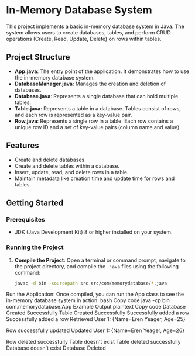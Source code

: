 # In-Memory Database System

This project implements a basic in-memory database system in Java. The system allows users to create databases, tables, and perform CRUD operations (Create, Read, Update, Delete) on rows within tables.

## Project Structure

- **App.java**: The entry point of the application. It demonstrates how to use the in-memory database system.
- **DatabaseManager.java**: Manages the creation and deletion of databases.
- **Database.java**: Represents a single database that can hold multiple tables.
- **Table.java**: Represents a table in a database. Tables consist of rows, and each row is represented as a key-value pair.
- **Row.java**: Represents a single row in a table. Each row contains a unique row ID and a set of key-value pairs (column name and value).

## Features

- Create and delete databases.
- Create and delete tables within a database.
- Insert, update, read, and delete rows in a table.
- Maintain metadata like creation time and update time for rows and tables.

## Getting Started

### Prerequisites

- JDK (Java Development Kit) 8 or higher installed on your system.

### Running the Project

1. **Compile the Project**:
   Open a terminal or command prompt, navigate to the project directory, and compile the `.java` files using the following command:
   ```bash
   javac -d bin -sourcepath src src/com/memorydatabase/*.java
Run the Application: Once compiled, you can run the App class to see the in-memory database system in action:
bash
Copy code
java -cp bin com.memorydatabase.App
Example Output
plaintext
Copy code
Database Created Successfully
Table Created Successfully
Successfully added a row
Successfully added a row
Retrieved User 1: {Name=Eren Yeager, Age=25}

Row successfully updated
Updated User 1: {Name=Eren Yeager, Age=26}

Row deleted successfully
Table doesn't exist
Table deleted successfully
Database doesn't exist
Database Deleted
